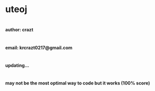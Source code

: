 # uteoj
#
__author: crazt__
#
__email: krcrazt0217@gmail.com__
#
__updating...__
#
__may not be the most optimal way to code but it works (100% score)__
